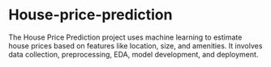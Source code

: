 # House-price-prediction
The House Price Prediction project uses machine learning to estimate house prices based on features like location, size, and amenities. It involves data collection, preprocessing, EDA, model development, and deployment.
